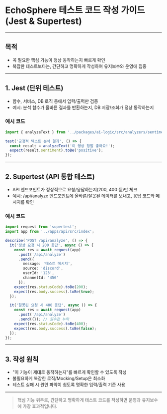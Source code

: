 # EchoSphere 테스트 코드 작성 가이드 (Jest & Supertest)

---

## 목적

- 꼭 필요한 핵심 기능이 정상 동작하는지 빠르게 확인
- 복잡한 테스트보다는, 간단하고 명확하게 작성하여 유지보수와 운영에 집중

---

## 1. Jest (단위 테스트)

- 함수, 서비스, DB 로직 등에서 입력/출력만 검증
- 예시: 분석 함수가 올바른 결과를 반환하는지, DB 저장/조회가 정상 동작하는지

### 예시 코드
```typescript
import { analyzeText } from '../packages/ai-logic/src/analyzers/sentiment.analyzer';

test('긍정적 텍스트 분석 결과', () => {
  const result = analyzeText('이 영상 정말 좋아요!');
  expect(result.sentiment).toBe('positive');
});
```

---

## 2. Supertest (API 통합 테스트)

- API 엔드포인트가 정상적으로 요청/응답하는지(200, 400 등)만 체크
- 예시: /api/analyze 엔드포인트에 올바른/잘못된 데이터를 보내고, 응답 코드와 메시지를 확인

### 예시 코드
```typescript
import request from 'supertest';
import app from '../apps/api/src/index';

describe('POST /api/analyze', () => {
  it('정상 요청 시 200 응답', async () => {
    const res = await request(app)
      .post('/api/analyze')
      .send({
        message: '테스트 메시지',
        source: 'discord',
        userId: '123',
        channelId: '456'
      });
    expect(res.statusCode).toBe(200);
    expect(res.body.success).toBe(true);
  });

  it('잘못된 요청 시 400 응답', async () => {
    const res = await request(app)
      .post('/api/analyze')
      .send({}); // 필수값 누락
    expect(res.statusCode).toBe(400);
    expect(res.body.success).toBe(false);
  });
});
```

---

## 3. 작성 원칙

- "이 기능이 제대로 동작하는지"를 빠르게 확인할 수 있도록 작성
- 불필요하게 복잡한 로직/Mocking/Setup은 최소화
- 테스트 실패 시 원인 파악이 쉽도록 명확한 입력/출력 기준 사용

---

> 핵심 기능 위주로, 간단하고 명확하게 테스트 코드를 작성하면 운영과 유지보수에 가장 효과적입니다.
